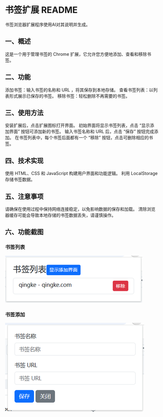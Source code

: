 # 书签扩展 README
  书签浏览器扩展程序使用AI对其说明并生成。
  
## 一、概述
这是一个用于管理书签的 Chrome 扩展，它允许您方便地添加、查看和移除书签。

## 二、功能
添加书签：输入书签的名称和 URL ，将其保存到本地存储。
查看书签列表：以列表形式展示已保存的书签。
移除书签：轻松删除不再需要的书签。

## 三、使用方法
安装扩展后，点击扩展图标打开界面。
初始界面将显示书签列表，点击 “显示添加界面” 按钮可添加新的书签。
输入书签名称和 URL 后，点击 “保存” 按钮完成添加。
在书签列表中，每个书签后面都有一个 “移除” 按钮，点击可删除相应的书签。

## 四、技术实现
使用 HTML、CSS 和 JavaScript 构建用户界面和功能逻辑。
利用 LocalStorage 存储书签数据。

## 五、注意事项
请确保在使用过程中保持网络连接稳定，以免影响数据的保存和加载。
清除浏览器缓存可能会导致本地存储的书签数据丢失，请谨慎操作。

## 六、功能截图
### 书签列表
![列表](screenshots/bookmark-list.png)
### 书签添加
![添加](screenshots/add-bookmark.png)